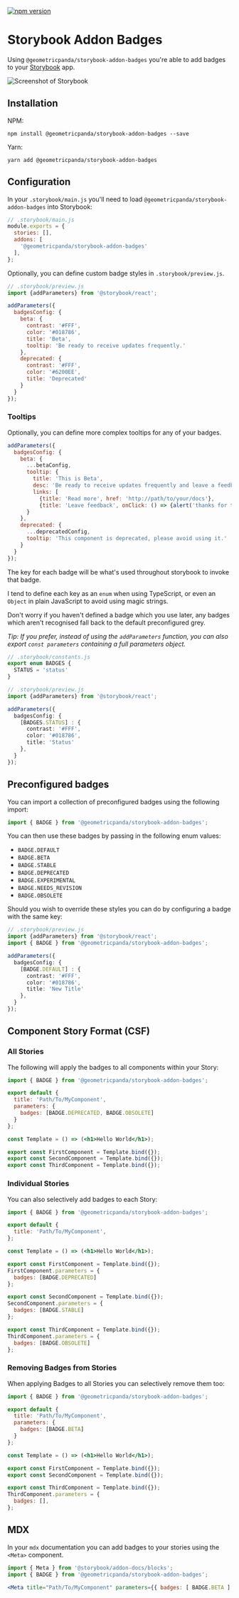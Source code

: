 [![npm version](https://badge.fury.io/js/%40geometricpanda%2Fstorybook-addon-badges.svg)](https://www.npmjs.com/package/@geometricpanda/storybook-addon-badges)

# Storybook Addon Badges

Using `@geometricpanda/storybook-addon-badges` you're able to add badges to
your [Storybook](https://storybook.js.org) app.

![Screenshot of Storybook](https://github.com/geometricpanda/geometricpanda/blob/main/libs/storybook-addon-badges/media/screenshot.png?raw=true)

## Installation

NPM:
```shell
npm install @geometricpanda/storybook-addon-badges --save
```

Yarn:
```shell
yarn add @geometricpanda/storybook-addon-badges
```

## Configuration

In your `.storybook/main.js` you'll need to load `@geometricpanda/storybook-addon-badges` into Storybook:

```js
// .storybook/main.js
module.exports = {
  stories: [],
  addons: [
    '@geometricpanda/storybook-addon-badges'
  ],
};
```

Optionally, you can define custom badge styles in `.storybook/preview.js`.

```js
// .storybook/preview.js
import {addParameters} from '@storybook/react';

addParameters({
  badgesConfig: {
    beta: {
      contrast: '#FFF',
      color: '#018786',
      title: 'Beta',
      tooltip: 'Be ready to receive updates frequently.'
    },
    deprecated: {
      contrast: '#FFF',
      color: '#6200EE',
      title: 'Deprecated'
    }
  }
});
```

### Tooltips

Optionally, you can define more complex tooltips for any of your badges.

```js
addParameters({
  badgesConfig: {
    beta: {
      ...betaConfig,
      tooltip: {
        title: 'This is Beta',
        desc: 'Be ready to receive updates frequently and leave a feedback',
        links: [
          {title: 'Read more', href: 'http://path/to/your/docs'},
          {title: 'Leave feedback', onClick: () => {alert('thanks for the feedback')}}]
      }
    },
    deprecated: {
      ...deprecatedConfig,
      tooltip: 'This component is deprecated, please avoid using it.'
    }
  }
});
```

The key for each badge will be what's used throughout storybook to invoke that badge.

I tend to define each key as an `enum` when using TypeScript, or even an `Object` in plain JavaScript
to avoid using magic strings.

Don't worry if you haven't defined a badge which you use later, any badges which aren't recognised fall
back to the default preconfigured grey.

_Tip: If you prefer, instead of using the `addParameters` function, you can also
export `const parameters` containing a full parameters object._


```typescript
// .storybook/constants.js
export enum BADGES {
  STATUS = 'status'
}

// .storybook/preview.js
import {addParameters} from '@storybook/react';

addParameters({
  badgesConfig: {
    [BADGES.STATUS] : {
      contrast: '#FFF',
      color: '#018786',
      title: 'Status'
    },
  }
});

```

## Preconfigured badges

You can import a collection of preconfigured badges using the following import:
```js
import { BADGE } from '@geometricpanda/storybook-addon-badges';
```

You can then use these badges by passing in the following enum values:

- `BADGE.DEFAULT`
- `BADGE.BETA`
- `BADGE.STABLE`
- `BADGE.DEPRECATED`
- `BADGE.EXPERIMENTAL`
- `BADGE.NEEDS_REVISION`
- `BADGE.OBSOLETE`

Should you wish to override these styles you can do by configuring a badge with the same key:

```typescript
// .storybook/preview.js
import {addParameters} from '@storybook/react';
import { BADGE } from '@geometricpanda/storybook-addon-badges';

addParameters({
  badgesConfig: {
    [BADGE.DEFAULT] : {
      contrast: '#FFF',
      color: '#018786',
      title: 'New Title'
    },
  }
});

```


## Component Story Format (CSF)

### All Stories

The following will apply the badges to all components within your Story:

```jsx
import { BADGE } from '@geometricpanda/storybook-addon-badges';

export default {
  title: 'Path/To/MyComponent',
  parameters: {
    badges: [BADGE.DEPRECATED, BADGE.OBSOLETE]
  }
};

const Template = () => (<h1>Hello World</h1>);

export const FirstComponent = Template.bind({});
export const SecondComponent = Template.bind({});
export const ThirdComponent = Template.bind({});
```

### Individual Stories

You can also selectively add badges to each Story:

```jsx
import { BADGE } from '@geometricpanda/storybook-addon-badges';

export default {
  title: 'Path/To/MyComponent',
};

const Template = () => (<h1>Hello World</h1>);

export const FirstComponent = Template.bind({});
FirstComponent.parameters = {
  badges: [BADGE.DEPRECATED]
};

export const SecondComponent = Template.bind({});
SecondComponent.parameters = {
  badges: [BADGE.STABLE]
};

export const ThirdComponent = Template.bind({});
ThirdComponent.parameters = {
  badges: [BADGE.OBSOLETE]
};
```

### Removing Badges from Stories

When applying Badges to all Stories you can selectively remove them too:

```jsx
import { BADGE } from '@geometricpanda/storybook-addon-badges';

export default {
  title: 'Path/To/MyComponent',
  parameters: {
    badges: [BADGE.BETA]
  }
};

const Template = () => (<h1>Hello World</h1>);

export const FirstComponent = Template.bind({});
export const SecondComponent = Template.bind({});

export const ThirdComponent = Template.bind({});
ThirdComponent.parameters = {
  badges: [],
};
```

## MDX

In your `mdx` documentation you can add badges to your stories
using the `<Meta>` component.

```jsx
import { Meta } from '@storybook/addon-docs/blocks';
import { BADGE } from '@geometricpanda/storybook-addon-badges';

<Meta title="Path/To/MyComponent" parameters={{ badges: [ BADGE.BETA ] }} />
```
